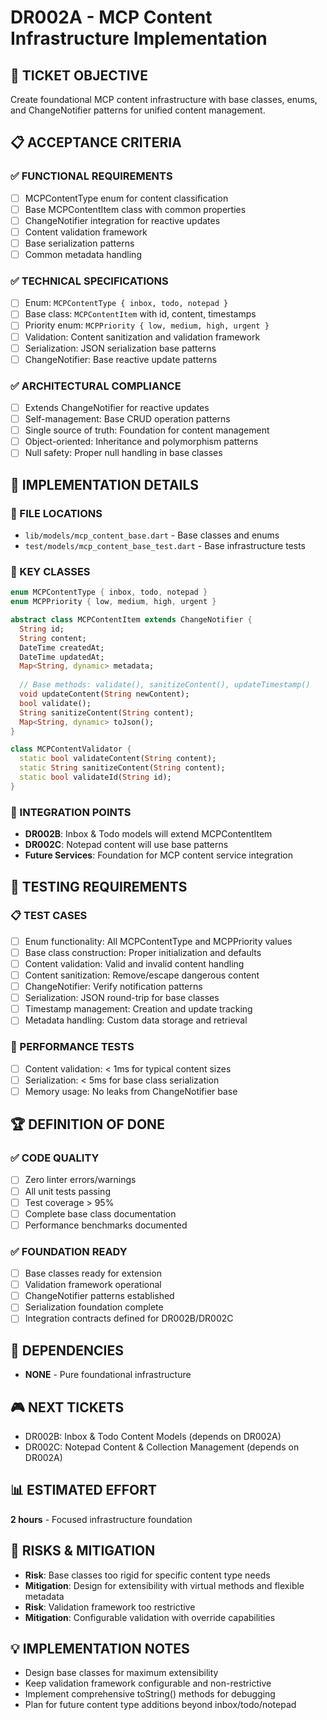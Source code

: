 # DR002A - MCP Content Infrastructure Implementation

## 🎯 TICKET OBJECTIVE
Create foundational MCP content infrastructure with base classes, enums, and ChangeNotifier patterns for unified content management.

## 📋 ACCEPTANCE CRITERIA

### ✅ FUNCTIONAL REQUIREMENTS
- [ ] MCPContentType enum for content classification
- [ ] Base MCPContentItem class with common properties
- [ ] ChangeNotifier integration for reactive updates
- [ ] Content validation framework
- [ ] Base serialization patterns
- [ ] Common metadata handling

### ✅ TECHNICAL SPECIFICATIONS
- [ ] Enum: `MCPContentType { inbox, todo, notepad }`
- [ ] Base class: `MCPContentItem` with id, content, timestamps
- [ ] Priority enum: `MCPPriority { low, medium, high, urgent }`
- [ ] Validation: Content sanitization and validation framework
- [ ] Serialization: JSON serialization base patterns
- [ ] ChangeNotifier: Base reactive update patterns

### ✅ ARCHITECTURAL COMPLIANCE
- [ ] Extends ChangeNotifier for reactive updates
- [ ] Self-management: Base CRUD operation patterns
- [ ] Single source of truth: Foundation for content management
- [ ] Object-oriented: Inheritance and polymorphism patterns
- [ ] Null safety: Proper null handling in base classes

## 🔧 IMPLEMENTATION DETAILS

### 📂 FILE LOCATIONS
- `lib/models/mcp_content_base.dart` - Base classes and enums
- `test/models/mcp_content_base_test.dart` - Base infrastructure tests

### 🎯 KEY CLASSES
```dart
enum MCPContentType { inbox, todo, notepad }
enum MCPPriority { low, medium, high, urgent }

abstract class MCPContentItem extends ChangeNotifier {
  String id;
  String content;
  DateTime createdAt;
  DateTime updatedAt;
  Map<String, dynamic> metadata;
  
  // Base methods: validate(), sanitizeContent(), updateTimestamp()
  void updateContent(String newContent);
  bool validate();
  String sanitizeContent(String content);
  Map<String, dynamic> toJson();
}

class MCPContentValidator {
  static bool validateContent(String content);
  static String sanitizeContent(String content);
  static bool validateId(String id);
}
```

### 🔗 INTEGRATION POINTS
- **DR002B**: Inbox & Todo models will extend MCPContentItem
- **DR002C**: Notepad content will use base patterns
- **Future Services**: Foundation for MCP content service integration

## 🧪 TESTING REQUIREMENTS

### 📋 TEST CASES
- [ ] Enum functionality: All MCPContentType and MCPPriority values
- [ ] Base class construction: Proper initialization and defaults
- [ ] Content validation: Valid and invalid content handling
- [ ] Content sanitization: Remove/escape dangerous content
- [ ] ChangeNotifier: Verify notification patterns
- [ ] Serialization: JSON round-trip for base classes
- [ ] Timestamp management: Creation and update tracking
- [ ] Metadata handling: Custom data storage and retrieval

### 🎯 PERFORMANCE TESTS
- [ ] Content validation: < 1ms for typical content sizes
- [ ] Serialization: < 5ms for base class serialization
- [ ] Memory usage: No leaks from ChangeNotifier base

## 🏆 DEFINITION OF DONE

### ✅ CODE QUALITY
- [ ] Zero linter errors/warnings
- [ ] All unit tests passing
- [ ] Test coverage > 95%
- [ ] Complete base class documentation
- [ ] Performance benchmarks documented

### ✅ FOUNDATION READY
- [ ] Base classes ready for extension
- [ ] Validation framework operational
- [ ] ChangeNotifier patterns established
- [ ] Serialization foundation complete
- [ ] Integration contracts defined for DR002B/DR002C

## 🔄 DEPENDENCIES
- **NONE** - Pure foundational infrastructure

## 🎮 NEXT TICKETS
- DR002B: Inbox & Todo Content Models (depends on DR002A)
- DR002C: Notepad Content & Collection Management (depends on DR002A)

## 📊 ESTIMATED EFFORT
**2 hours** - Focused infrastructure foundation

## 🚨 RISKS & MITIGATION
- **Risk**: Base classes too rigid for specific content type needs
- **Mitigation**: Design for extensibility with virtual methods and flexible metadata
- **Risk**: Validation framework too restrictive
- **Mitigation**: Configurable validation with override capabilities

## 💡 IMPLEMENTATION NOTES
- Design base classes for maximum extensibility
- Keep validation framework configurable and non-restrictive
- Implement comprehensive toString() methods for debugging
- Plan for future content type additions beyond inbox/todo/notepad 